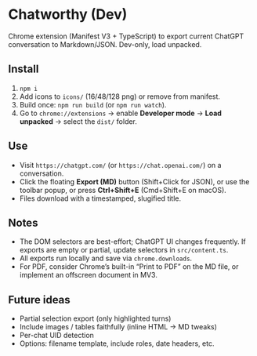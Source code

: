 # Chatworthy (Dev)

Chrome extension (Manifest V3 + TypeScript) to export current ChatGPT conversation to Markdown/JSON. Dev-only, load unpacked.

## Install
1. `npm i`
2. Add icons to `icons/` (16/48/128 png) or remove from manifest.
3. Build once: `npm run build` (or `npm run watch`).
4. Go to `chrome://extensions` → enable **Developer mode** → **Load unpacked** → select the `dist/` folder.

## Use
- Visit `https://chatgpt.com/` (or `https://chat.openai.com/`) on a conversation.
- Click the floating **Export (MD)** button (Shift+Click for JSON), or use the toolbar popup, or press **Ctrl+Shift+E** (Cmd+Shift+E on macOS).
- Files download with a timestamped, slugified title.

## Notes
- The DOM selectors are best-effort; ChatGPT UI changes frequently. If exports are empty or partial, update selectors in `src/content.ts`.
- All exports run locally and save via `chrome.downloads`.
- For PDF, consider Chrome’s built-in “Print to PDF” on the MD file, or implement an offscreen document in MV3.

## Future ideas
- Partial selection export (only highlighted turns)
- Include images / tables faithfully (inline HTML → MD tweaks)
- Per-chat UID detection
- Options: filename template, include roles, date headers, etc.
